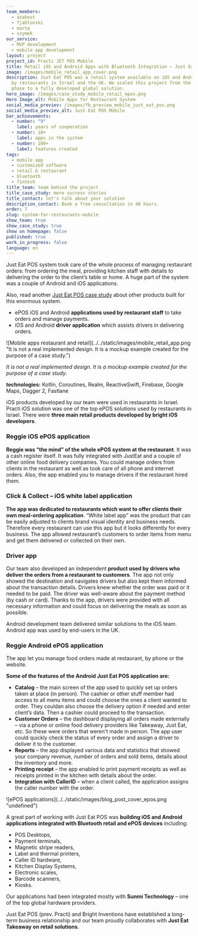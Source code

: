 ```yaml
---
team_members:
  - azabost
  - fjablonski
  - marta
  - szymek
our_service:
  - MVP development
  - mobile app development
layout: project
project_id: Practi JET POS Mobile
title: Retail iOS and Android Apps with Bluetooth Integration – Just Eat POS
image: /images/mobile_retail_app_cover.png
description: Just Eat POS was a retail system available on iOS and Android used
  by restaurants in Israel and the UK. We scaled this project from the startup
  phase to a fully developed global solution.
hero_image: /images/case_study_mobile_retail_epos.png
Hero Image_alt: Mobile Apps for Restaurant System
social_media_previev: /images/fb_preview_mobile_just_eat_pos.png
social_media_previev_alt: Just Eat POS Mobile
bar_achievements:
  - number: "9"
    label: years of cooperation
  - number: 10+
    label: apps in the system
  - number: 100+
    label: features created
tags:
  - mobile app
  - customized software
  - retail & restaurant
  - bluetooth
  - fintech
title_team: team behind the project
title_case_study: more success stories
title_contact: let's talk about your solution
description_contact: Book a free consultation in 48 hours.
order: 7
slug: system-for-restaurants-mobile
show_team: true
show_case_study: true
show on homepage: false
published: true
work_in_progress: false
language: en
---
```

<TitleWithIcon sectionTitle="Just Eat POS restaurant system" titleIcon="/images/icon_title_about.svg" titleIconAlt="about" />

Just Eat POS system took care of the whole process of managing restaurant orders: from ordering the meal, providing kitchen staff with details to delivering the order to the client’s table or home. A huge part of the system was a couple of Android and iOS applications.

Also, read another [Just Eat POS case study](/projects/system-for-restaurants) about other products built for this enormous system.

<TitleWithIcon sectionTitle="mobile apps integrated with restaurant and retail systems" titleIcon="/images/icon_title_products.svg" titleIconAlt="Apps" />

* ePOS iOS and Android **applications used by restaurant staff** to take orders and manage payments.
* iOS and Android **driver application** which assists drivers in delivering orders.

<div className="image">![Mobile apps restaurant and retail](../../static/images/mobile_retail_app.png "It is not a real implemented design. It is a mockup example created for the purpose of a case study.")</div>

*It is not a real implemented design. It is a mockup example created for the purpose of a case study.*

<TitleWithIcon sectionTitle="stack and skills:" titleIcon="/images/skills.svg" titleIconAlt="features" />

<Gallery images='[{"src":"/images/kotlin_new_stack_logo.svg","alt":"Kotlin"},{"src":"/images/swift_icon_stack.svg","alt":"Swift"},{"src":"/images/firebase_logo_stack.png","alt":"Firebase"},{"src":"/images/realm_stack_logo.png","alt":"Realm"},{"src":"/images/fastlane_logo_stack.png","alt":"Fastlane"}]' />

**technologies:** Kotlin, Coroutines, Realm, ReactiveSwift, Firebase, Google Maps, Dagger 2, Fastlane

<AnchorLink href='#contactForm' text='let’s talk about your project'/>

<TitleWithIcon sectionTitle="iOS development" titleIcon="/images/gearwheel.svg" titleIconAlt="iOS development" />

iOS products developed by our team were used in restaurants in Israel. Practi iOS solution was one of the top ePOS solutions used by restaurants in Israel. There were **three main retail products developed by bright iOS developers**.

### **Reggie iOS ePOS application**

**Reggie was “the mind” of the whole ePOS system at the restaurant**. It was a cash register itself. It was fully integrated with JustEat and a couple of other online food delivery companies. You could manage orders from clients in the restaurant as well as took care of all phone and internet orders. Also, the app enabled you to manage drivers if the restaurant hired them.

### **Click & Collect – iOS white label application**

**The app was dedicated to restaurants which want to offer clients their own meal-ordering application**. “White label app” was the product that can be easily adjusted to clients brand visual identity and business needs. Therefore every restaurant can use this app but it looks differently for every business. The app allowed restaurant’s customers to order items from menu and get them delivered or collected on their own.

### **Driver app** 

Our team also developed an independent **product used by drivers who deliver the orders from a restaurant to customers**. The app not only showed the destination and navigates drivers but also kept them informed about the transaction details. Drivers knew whether the order was paid or it needed to be paid. The driver was well-aware about the payment method (by cash or card). Thanks to the app, drivers were provided with all necessary information and could focus on delivering the meals as soon as possible.

<TitleWithIcon sectionTitle="Android development" titleIcon="/images/gearwheel.svg" titleIconAlt="Android development" />

Android development team delivered similar solutions to the iOS team. Android app was used by end-users in the UK.

### Reggie Android ePOS application

The app let you manage food orders made at restaurant, by phone or the website.

**Some of the features of the Android Just Eat POS application are:**

* **Catalog** – the main screen of the app used to quickly set up orders taken at place (in person). The cashier or other stuff member had access to all menu items and could choose the ones a client wanted to order. They couldan also choose the delivery option if needed and enter client’s data. Then a cashier could proceed to the transaction.
* **Customer Orders** – the dashboard displaying all orders made externally – via a phone or online food delivery providers like Takeaway, Just Eat, etc. So these were orders that weren't made in person. The app user could quickly check the status of every order and assign a driver to deliver it to the customer.
* **Reports** – the app displayed various data and statistics that showed your company revenue, number of orders and sold items, details about the inventory and more.
* **Printing receipt** – the app enabled to print payment receipts as well as receipts printed in the kitchen with details about the order.
* **Integration with CallerID** – when a client called, the application assigns the caller number with the order.

<AnchorLink href='#contactForm' text='let’s talk about your project'/>

<TitleWithIcon sectionTitle="customized applications for Bluetooth devices" titleIcon="/images/gearwheel.svg" titleIconAlt="delivering customized applications for Bluetooth devices" />

<div className="image">![ePOS applications](../../static/images/blog_post_cover_epos.png "undefined")</div>

A great part of working with Just Eat POS was **building iOS and Android applications integrated with Bluetooth retail and ePOS devices** including:

* POS Desktops,
* Payment terminals,
* Magnetic stripe readers,
* Label and thermal printers, 
* Caller ID hardware, 
* Kitchen Display Systems,
* Electronic scales,
* Barcode scanners,
* Kiosks.

Our applications had been integrated mostly with **Sunmi Technology** – one of the top global hardware providers.

<TitleWithIcon sectionTitle="what is next for Just Eat Takeaway and Bright Inventions" titleIcon="/images/icon_result_svg.svg" titleIconAlt="result" />

Just Eat POS (prev. Practi) and Bright Inventions have established a long-term business relationship and our team proudly collaborates with **Just Eat Takeaway on retail solutions**.